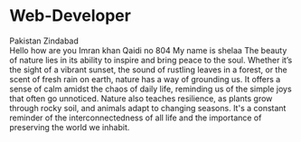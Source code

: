 # Web-Developer
Pakistan Zindabad\
Hello 
how are you
Imran khan
Qaidi no 804
My name is shelaa
The beauty of nature lies in its ability to inspire and bring peace to the soul. Whether it’s the sight of a vibrant sunset, the sound of rustling leaves in a forest, or the scent of fresh rain on earth, nature has a way of grounding us. It offers a sense of calm amidst the chaos of daily life, reminding us of the simple joys that often go unnoticed. Nature also teaches resilience, as plants grow through rocky soil, and animals adapt to changing seasons. It's a constant reminder of the interconnectedness of all life and the importance of preserving the world we inhabit.
